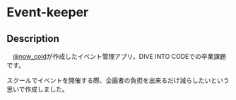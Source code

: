 Event-keeper
========

## Description
　[@now_cold](https://twitter.com/now_cold?lang=ja)が作成したイベント管理アプリ。DIVE INTO CODEでの卒業課題です。
 
 
スクールでイベントを開催する際、企画者の負担を出来るだけ減らしたいという思いで作成しました。
